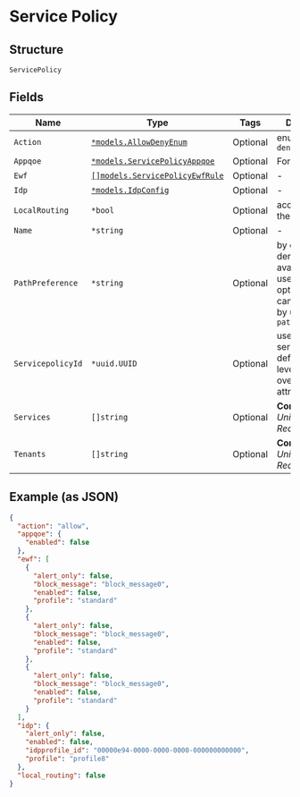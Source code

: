 
# Service Policy

## Structure

`ServicePolicy`

## Fields

| Name | Type | Tags | Description |
|  --- | --- | --- | --- |
| `Action` | [`*models.AllowDenyEnum`](../../doc/models/allow-deny-enum.md) | Optional | enum: `allow`, `deny` |
| `Appqoe` | [`*models.ServicePolicyAppqoe`](../../doc/models/service-policy-appqoe.md) | Optional | For SRX Only |
| `Ewf` | [`[]models.ServicePolicyEwfRule`](../../doc/models/service-policy-ewf-rule.md) | Optional | - |
| `Idp` | [`*models.IdpConfig`](../../doc/models/idp-config.md) | Optional | - |
| `LocalRouting` | `*bool` | Optional | access within the same VRF |
| `Name` | `*string` | Optional | - |
| `PathPreference` | `*string` | Optional | by default, we derive all paths available and use them<br>optionally, you can customize by using `path_preference` |
| `ServicepolicyId` | `*uuid.UUID` | Optional | used to link servicepolicy defined at org level and overwrite some attributes |
| `Services` | `[]string` | Optional | **Constraints**: *Unique Items Required* |
| `Tenants` | `[]string` | Optional | **Constraints**: *Unique Items Required* |

## Example (as JSON)

```json
{
  "action": "allow",
  "appqoe": {
    "enabled": false
  },
  "ewf": [
    {
      "alert_only": false,
      "block_message": "block_message0",
      "enabled": false,
      "profile": "standard"
    },
    {
      "alert_only": false,
      "block_message": "block_message0",
      "enabled": false,
      "profile": "standard"
    },
    {
      "alert_only": false,
      "block_message": "block_message0",
      "enabled": false,
      "profile": "standard"
    }
  ],
  "idp": {
    "alert_only": false,
    "enabled": false,
    "idpprofile_id": "00000e94-0000-0000-0000-000000000000",
    "profile": "profile8"
  },
  "local_routing": false
}
```

